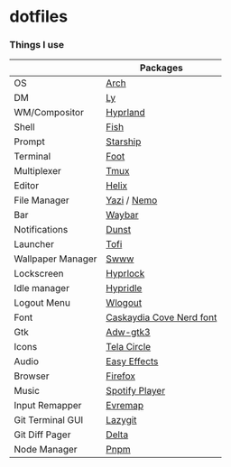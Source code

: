 # dotfiles

### Things I use

|                   | Packages                                                                           |
| ----------------- | ---------------------------------------------------------------------------------- |
| OS                | [Arch](https://archlinux.org/)                                                     |
| DM                | [Ly](https://github.com/fairyglade/ly)                                             |
| WM/Compositor     | [Hyprland](https://hyprland.org/)                                                  |
| Shell             | [Fish](https://fishshell.com/)                                                     |
| Prompt            | [Starship](https://starship.rs/)                                                   |
| Terminal          | [Foot](https://github.com/DanteAlighierin/foot)                                    |
| Multiplexer       | [Tmux](https://github.com/tmux/tmux)                                               |
| Editor            | [Helix](https://helix-editor.com/)                                                 |
| File Manager      | [Yazi](https://github.com/sxyazi/yazi) / [Nemo](https://github.com/linuxmint/nemo) |
| Bar               | [Waybar](https://github.com/Alexays/Waybar)                                        |
| Notifications     | [Dunst](https://github.com/dunst-project/dunst)                                    |
| Launcher          | [Tofi](https://github.com/philj56/tofi)                                            |
| Wallpaper Manager | [Swww](https://github.com/Horus645/swww)                                           |
| Lockscreen        | [Hyprlock](https://github.com/hyprwm/hyprlock/)                                    |
| Idle manager      | [Hypridle](https://github.com/hyprwm/hypridle)                                     |
| Logout Menu       | [Wlogout](https://github.com/ArtsyMacaw/wlogout)                                   |
| Font              | [Caskaydia Cove Nerd font](https://www.nerdfonts.com/font-downloads)               |
| Gtk               | [Adw-gtk3](https://github.com/lassekongo83/adw-gtk3)                               |
| Icons             | [Tela Circle](https://github.com/vinceliuice/Tela-circle-icon-theme)               |
| Audio             | [Easy Effects](https://github.com/wwmm/easyeffects)                                |
| Browser           | [Firefox](https://mozilla.org/)                                                    |
| Music             | [Spotify Player](https://github.com/aome510/spotify-player)                        |
| Input Remapper    | [Evremap](https://github.com/wez/evremap)                                          |
| Git Terminal GUI  | [Lazygit](https://github.com/jesseduffield/lazygit)                                |
| Git Diff Pager    | [Delta](https://github.com/dandavison/delta)                                       |
| Node Manager      | [Pnpm](https://pnpm.io/)                                                           |
